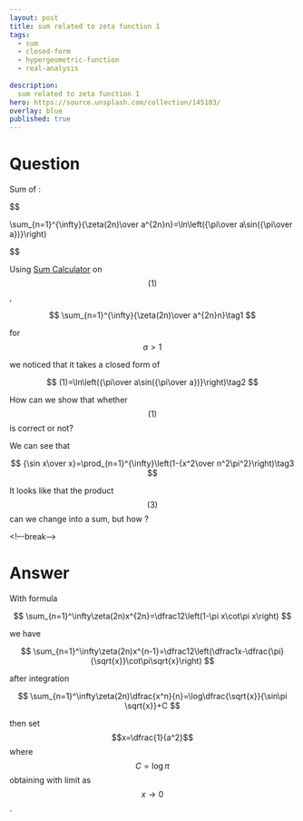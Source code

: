 ```yaml
---
layout: post
title: sum related to zeta function 1
tags:
  - sum  
  - closed-form
  - hypergeometric-function
  - real-analysis
  
description:  
  sum related to zeta function 1
hero: https://source.unsplash.com/collection/145103/
overlay: blue
published: true
---
```



# Question

Sum of :

$$

 \sum_{n=1}^{\infty}{\zeta(2n)\over a^{2n}n}=\ln\left({\pi\over a\sin({\pi\over a})}\right)

$$

 
Using [Sum Calculator][1] on $$(1)$$,


$$
\sum_{n=1}^{\infty}{\zeta(2n)\over a^{2n}n}\tag1
$$

for $$a>1$$

we noticed that it takes a closed form of


$$
(1)=\ln\left({\pi\over a\sin({\pi\over a})}\right)\tag2
$$


How can we show that whether $$(1)$$ is correct or not?

We can see that


$$
{\sin x\over x}=\prod_{n=1}^{\infty}\left(1-{x^2\over n^2\pi^2}\right)\tag3
$$


It looks like that the product $$(3)$$ can we change into a sum, but how ?

  [1]: http://www.wolframalpha.com/widget/widgetPopup.jsp?p=v&id=dfaf1b7d15e572ae5a1b2fa172ce8657&title=Math%20Help%20Boards:%20Sum%20Calculator&theme=blue

<!–-break-–>


# Answer

With formula

$$
\sum_{n=1}^\infty\zeta(2n)x^{2n}=\dfrac12\left(1-\pi x\cot\pi x\right)
$$

we have

$$
\sum_{n=1}^\infty\zeta(2n)x^{n-1}=\dfrac12\left(\dfrac1x-\dfrac{\pi}{\sqrt{x}}\cot\pi\sqrt{x}\right)
$$

after integration

$$
\sum_{n=1}^\infty\zeta(2n)\dfrac{x^n}{n}=\log\dfrac{\sqrt{x}}{\sin\pi \sqrt{x}}+C
$$

then set $$x=\dfrac{1}{a^2}$$ where $$C=\log\pi$$ obtaining with limit as $$x\to0$$.